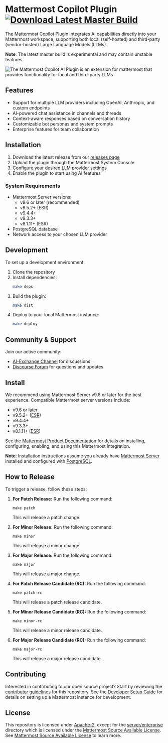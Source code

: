 # Mattermost Copilot Plugin [![Download Latest Master Build](https://img.shields.io/badge/Download-Latest%20Master%20Build-blue)](https://github.com/mattermost/mattermost-plugin-ai/releases/tag/latest-master)

The Mattermost Copilot Plugin integrates AI capabilities directly into your Mattermost workspace, supporting both local (self-hosted) and third-party (vendor-hosted) Large Language Models (LLMs). 

**Note**: The latest master build is experimental and may contain unstable features.

![The Mattermost Copilot AI Plugin is an extension for mattermost that provides functionality for local and third-party LLMs](https://github.com/mattermost/mattermost-plugin-ai/assets/2040554/6a787ff6-013d-4492-90ce-54aa7a292a4a)

## Features

- Support for multiple LLM providers including OpenAI, Anthropic, and custom endpoints
- AI-powered chat assistance in channels and threads
- Context-aware responses based on conversation history
- Customizable bot personas and system prompts
- Enterprise features for team collaboration

## Installation

1. Download the latest release from our [releases page](https://github.com/mattermost/mattermost-plugin-ai/releases)
2. Upload the plugin through the Mattermost System Console
3. Configure your desired LLM provider settings
4. Enable the plugin to start using AI features

### System Requirements

- Mattermost Server versions:
  - v9.6 or later (recommended)
  - v9.5.2+ (ESR)
  - v9.4.4+
  - v9.3.3+
  - v8.1.11+ (ESR)
- PostgreSQL database
- Network access to your chosen LLM provider

## Development

To set up a development environment:

1. Clone the repository
2. Install dependencies:
   ```bash
   make deps
   ```
3. Build the plugin:
   ```bash
   make dist
   ```
4. Deploy to your local Mattermost instance:
   ```bash
   make deploy
   ```

## Community & Support

Join our active community:
- [AI-Exchange Channel](https://community.mattermost.com/core/channels/ai-exchange) for discussions
- [Discourse Forum](https://forum.mattermost.com/c/openops-ai/40) for questions and updates

## Install

We recommend using Mattermost Server v9.6 or later for the best experience. Compatible Mattermost server versions include:

- v9.6 or later
- v9.5.2+ ([ESR](https://docs.mattermost.com/deploy/mattermost-changelog.html#release-v9-5-extended-support-release))
- v9.4.4+
- v9.3.3+
- v8.1.11+ ([ESR](https://docs.mattermost.com/deploy/mattermost-changelog.html))

See the [Mattermost Product Documentation](https://docs.mattermost.com/configure/enable-copilot.html) for details on installing, configuring, enabling, and using this Mattermost integration.

**Note**: Installation instructions assume you already have [Mattermost Server](https://mattermost.com/download/) installed and configured with [PostgreSQL](https://www.postgresql.org/).

## How to Release

To trigger a release, follow these steps:

1. **For Patch Release:** Run the following command:
    ```
    make patch
    ```
   This will release a patch change.

2. **For Minor Release:** Run the following command:
    ```
    make minor
    ```
   This will release a minor change.

3. **For Major Release:** Run the following command:
    ```
    make major
    ```
   This will release a major change.

4. **For Patch Release Candidate (RC):** Run the following command:
    ```
    make patch-rc
    ```
   This will release a patch release candidate.

5. **For Minor Release Candidate (RC):** Run the following command:
    ```
    make minor-rc
    ```
   This will release a minor release candidate.

6. **For Major Release Candidate (RC):** Run the following command:
    ```
    make major-rc
    ```
   This will release a major release candidate.


## Contributing

Interested in contributing to our open source project? Start by reviewing the [contributor guidelines](./.github/CONTRIBUTING.md) for this repository. See the [Developer Setup Guide](docs/developer-setup-guide.md) for details on setting up a Mattermost instance for development.

## License

This repository is licensed under [Apache-2](./LICENSE), except for the [server/enterprise](server/enterprise) directory which is licensed under the [Mattermost Source Available License](LICENSE.enterprise). See [Mattermost Source Available License](https://docs.mattermost.com/overview/faq.html#mattermost-source-available-license) to learn more.
